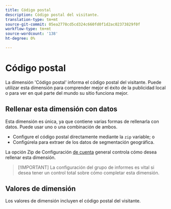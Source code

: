 ```yaml
---
title: Código postal
description: Código postal del visitante.
translation-type: tm+mt
source-git-commit: 05ea2778cd5cd324c660fd0f1d2ac02373829f0f
workflow-type: tm+mt
source-wordcount: '138'
ht-degree: 0%

---
```



# Código postal

La dimensión &#39;Código postal&#39; informa el código postal del visitante. Puede utilizar esta dimensión para comprender mejor el éxito de la publicidad local o para ver en qué parte del mundo su sitio funciona mejor.

## Rellenar esta dimensión con datos

Esta dimensión es única, ya que contiene varias formas de rellenarla con datos. Puede usar uno o una combinación de ambos.

* Configure el código postal directamente mediante la `zip` variable; o
* Configúrela para extraer de los datos de segmentación geográfica.

La opción  Zip de Configuración [de cuenta](/help/admin/admin/general-acct-settings-admin.md) general controla cómo desea rellenar esta dimensión.

>[!IMPORTANT] La configuración del grupo de informes es vital si desea tener un control total sobre cómo completar esta dimensión.

## Valores de dimensión

Los valores de dimensión incluyen el código postal del visitante.